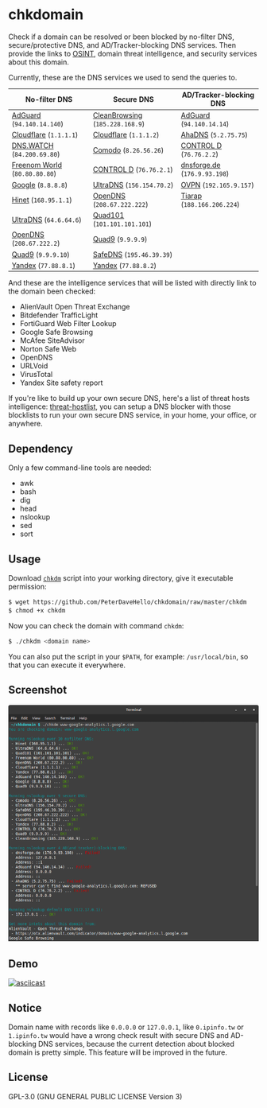 # chkdomain

Check if a domain can be resolved or been blocked by no-filter DNS, secure/protective DNS, and AD/Tracker-blocking DNS services. Then provide the links to [OSINT](https://en.wikipedia.org/wiki/Open-source_intelligence), domain threat intelligence, and security services about this domain.

Currently, these are the DNS services we used to send the queries to.

| **No-filter** DNS                              | **Secure** DNS                                   | **AD/Tracker-blocking** DNS                 |
| ---------------------------------------------- | ------------------------------------------------ | ------------------------------------------- |
| [AdGuard][AdGuard] (`94.140.14.140`)           | [CleanBrowsing][CleanBrowsing] (`185.228.168.9`) | [AdGuard][AdGuard] (`94.140.14.14`)         |
| [Cloudflare][Cloudflare] (`1.1.1.1`)           | [Cloudflare][Cloudflare] (`1.1.1.2`)             | [AhaDNS][AhaDNS] (`5.2.75.75`)              |
| [DNS.WATCH][DNS.WATCH] (`84.200.69.80`)        | [Comodo][Comodo] (`8.26.56.26`)                  | [CONTROL D][CONTROL D] (`76.76.2.2`)        |
| [Freenom World][Freenom World] (`80.80.80.80`) | [CONTROL D][CONTROL D] (`76.76.2.1`)             | [dnsforge.de][dnsforge.de] (`176.9.93.198`) |
| [Google][Google] (`8.8.8.8`)                   | [UltraDNS][UltraDNS] (`156.154.70.2`)            | [OVPN][OVPN] (`192.165.9.157`)              |
| [Hinet][Hinet] (`168.95.1.1`)                  | [OpenDNS][OpenDNS] (`208.67.222.222`)            | [Tiarap][Tiarap] (`188.166.206.224`)        |
| [UltraDNS][UltraDNS] (`64.6.64.6`)             | [Quad101][Quad101] (`101.101.101.101`)           |                                             |
| [OpenDNS][OpenDNS] (`208.67.222.2`)            | [Quad9][Quad9] (`9.9.9.9`)                       |                                             |
| [Quad9][Quad9] (`9.9.9.10`)                    | [SafeDNS][SafeDNS] (`195.46.39.39`)              |                                             |
| [Yandex][Yandex] (`77.88.8.1`)                 | [Yandex][Yandex] (`77.88.8.2`)                   |                                             |

And these are the intelligence services that will be listed with directly link to the domain been checked:

- AlienVault Open Threat Exchange
- Bitdefender TrafficLight
- FortiGuard Web Filter Lookup
- Google Safe Browsing
- McAfee SiteAdvisor
- Norton Safe Web
- OpenDNS
- URLVoid
- VirusTotal
- Yandex Site safety report

If you're like to build up your own secure DNS, here's a list of threat hosts intelligence: [threat-hostlist](https://github.com/PeterDaveHello/threat-hostlist), you can setup a DNS blocker with those blocklists to run your own secure DNS service, in your home, your office, or anywhere.

## Dependency

Only a few command-line tools are needed:

- awk
- bash
- dig
- head
- nslookup
- sed
- sort

## Usage

Download [`chkdm`](https://github.com/PeterDaveHello/chkdomain/raw/master/chkdm) script into your working directory, give it executable permission:

```sh
$ wget https://github.com/PeterDaveHello/chkdomain/raw/master/chkdm
$ chmod +x chkdm
```

Now you can check the domain with command `chkdm`:

```sh
$ ./chkdm <domain name>
```

You can also put the script in your `$PATH`, for example: `/usr/local/bin`, so that you can execute it everywhere.

## Screenshot

![Screenshot](chkdomain.png)

## Demo

[![asciicast](https://asciinema.org/a/474151.svg)](https://asciinema.org/a/474151)

## Notice

Domain name with records like `0.0.0.0` or `127.0.0.1`, like `0.ipinfo.tw` or `1.ipinfo.tw` would have a wrong check result with secure DNS and AD-blocking DNS services, because the current detection about blocked domain is pretty simple. This feature will be improved in the future.

## License

GPL-3.0 (GNU GENERAL PUBLIC LICENSE Version 3)

[AdGuard]: https://adguard-dns.com/
[AhaDNS]: https://ahadns.com/
[CleanBrowsing]: https://cleanbrowsing.org/
[Cloudflare]: https://1.1.1.1/family/
[Comodo]: https://www.comodo.com/secure-dns/
[CONTROL D]: https://controld.com/
[DNS.WATCH]: https://dns.watch/
[dnsforge.de]: https://dnsforge.de/
[Freenom World]: https://www.freenom.world/
[Google]: https://developers.google.com/speed/public-dns/
[Hinet]: https://dns.hinet.net/
[UltraDNS]: https://www.publicdns.neustar/
[OpenDNS]: https://www.opendns.com/
[Quad101]: https://101.101.101.101/
[Quad9]: https://quad9.net/
[SafeDNS]: https://www.safedns.com/
[OVPN]: https://www.ovpn.com/en/faq/functionality/adblock-dns
[Tiarap]: https://tiarap.org/
[Yandex]: https://dns.yandex.com/
